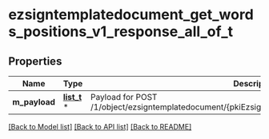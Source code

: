 # ezsigntemplatedocument_get_words_positions_v1_response_all_of_t

## Properties
Name | Type | Description | Notes
------------ | ------------- | ------------- | -------------
**m_payload** | [**list_t**](custom_word_position_word_response.md) \* | Payload for POST /1/object/ezsigntemplatedocument/{pkiEzsigntemplatedocumentID}/getWordsPositions | 

[[Back to Model list]](../README.md#documentation-for-models) [[Back to API list]](../README.md#documentation-for-api-endpoints) [[Back to README]](../README.md)


